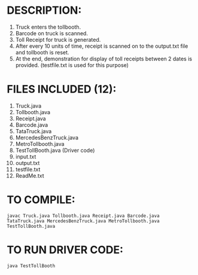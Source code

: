 # DESCRIPTION:

1.  Truck enters the tollbooth.
2.  Barcode on truck is scanned.
3.  Toll Receipt for truck is generated.
4.  After every 10 units of time, receipt is scanned on to the output.txt file and tollbooth is reset.
5.  At the end, demonstration for display of toll receipts between 2 dates is provided.
    (testfile.txt is used for this purpose)


# FILES INCLUDED (12):

1.  Truck.java
2.  Tollbooth.java
3.  Receipt.java
4.  Barcode.java
5.  TataTruck.java
6.  MercedesBenzTruck.java
7.  MetroTollbooth.java
8.  TestTollBooth.java (Driver code)
9.  input.txt
10. output.txt
11. testfile.txt
12. ReadMe.txt


# TO COMPILE:

    javac Truck.java Tollbooth.java Receipt.java Barcode.java TataTruck.java MercedesBenzTruck.java MetroTollbooth.java TestTollBooth.java


# TO RUN DRIVER CODE: 

    java TestTollBooth



